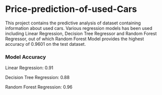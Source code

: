 # Price-prediction-of-used-Cars
This project contains the predictive analysis of dataset containing information about used cars. Various regression models has been used including Linear Regression, Decision Tree Regressor and Random Forest Regressor, out of which Random Forest Model provides the highest accuracy of 0.9601 on the test dataset. 

### Model Accuracy
Linear Regression: 0.91

Decision Tree Regression: 0.88

Random Forest Regression: 0.96

